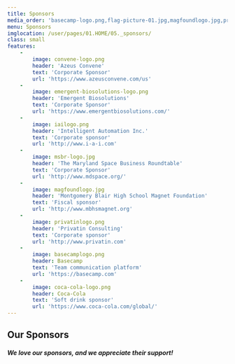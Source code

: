 ```yaml
---
title: Sponsors
media_order: 'basecamp-logo.png,flag-picture-01.jpg,magfoundlogo.jpg,privatinlogo.png,iailogo.png,basecamplogo.png,privatinlogo-original.png,coca-cola-logo.png,coca-cola-logo-original.png,basecamplogo-original.png,emergent-biosolutions-logo.png,msbr-logo.jpg,convene-logo.png'
menu: Sponsors
imglocation: /user/pages/01.HOME/05._sponsors/
class: small
features:
    -
        image: convene-logo.png
        header: 'Azeus Convene'
        text: 'Corporate Sponsor'
        url: 'https://www.azeusconvene.com/us'
    -
        image: emergent-biosolutions-logo.png
        header: 'Emergent Biosolutions'
        text: 'Corporate Sponsor'
        url: 'https://www.emergentbiosolutions.com/'
    -
        image: iailogo.png
        header: 'Intelligent Automation Inc.'
        text: 'Corporate sponsor'
        url: 'http://www.i-a-i.com'
    -
        image: msbr-logo.jpg
        header: 'The Maryland Space Business Roundtable'
        text: 'Corporate Sponsor'
        url: 'http://www.mdspace.org/'
    -
        image: magfoundlogo.jpg
        header: 'Montgomery Blair High School Magnet Foundation'
        text: 'Fiscal sponsor'
        url: 'http://www.mbhsmagnet.org'
    -
        image: privatinlogo.png
        header: 'Privatin Consulting'
        text: 'Corporate sponsor'
        url: 'http://www.privatin.com'
    -
        image: basecamplogo.png
        header: Basecamp
        text: 'Team communication platform'
        url: 'https://basecamp.com'
    -
        image: coca-cola-logo.png
        header: Coca-Cola
        text: 'Soft drink sponsor'
        url: 'https://www.coca-cola.com/global/'
---
```


## **Our Sponsors**
##### We love our sponsors, and we appreciate their support!
